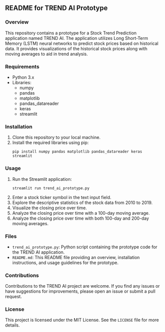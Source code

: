 ## README for TREND AI Prototype

### Overview
This repository contains a prototype for a Stock Trend Prediction application named TREND AI. The application utilizes Long Short-Term Memory (LSTM) neural networks to predict stock prices based on historical data. It provides visualizations of the historical stock prices along with moving averages to aid in trend analysis.

### Requirements
- Python 3.x
- Libraries:
  - numpy
  - pandas
  - matplotlib
  - pandas_datareader
  - keras
  - streamlit

### Installation
1. Clone this repository to your local machine.
2. Install the required libraries using pip:
   ```
   pip install numpy pandas matplotlib pandas_datareader keras streamlit
   ```

### Usage
1. Run the Streamlit application:
   ```
   streamlit run trend_ai_prototype.py
   ```
2. Enter a stock ticker symbol in the text input field.
3. Explore the descriptive statistics of the stock data from 2010 to 2019.
4. Visualize the closing price over time.
5. Analyze the closing price over time with a 100-day moving average.
6. Analyze the closing price over time with both 100-day and 200-day moving averages.

### Files
- `trend_ai_prototype.py`: Python script containing the prototype code for the TREND AI application.
- `README.md`: This README file providing an overview, installation instructions, and usage guidelines for the prototype.

### Contributions
Contributions to the TREND AI project are welcome. If you find any issues or have suggestions for improvements, please open an issue or submit a pull request.

### License
This project is licensed under the MIT License. See the `LICENSE` file for more details.
